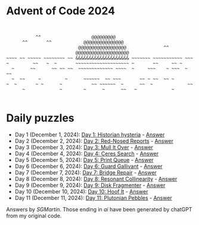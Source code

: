 # Advent of Code 2024

```


           ^^                   @@@@@@@@@
      ^^       ^^            @@@@@@@@@@@@@@@
                           @@@@@@@@@@@@@@@@@@              ^^
                          @@@@@@@@@@@@@@@@@@@@
~~~~ ~~ ~~~~~ ~~~~~~~~ ~~ &&&&&&&&&&&&&&&&&&&& ~~~~~~~ ~~~~~~~~~~~ ~~~
~         ~~   ~  ~       ~~~~~~~~~~~~~~~~~~~~ ~       ~~     ~~ ~
  ~      ~~      ~~ ~~ ~~  ~~~~~~~~~~~~~ ~~~~  ~     ~~~    ~ ~~~  ~ ~~ 
  ~  ~~     ~         ~      ~~~~~~  ~~ ~~~       ~~ ~ ~~  ~~ ~ 
~  ~       ~ ~      ~           ~~ ~~~~~~  ~      ~~  ~             ~~
      ~             ~        ~      ~      ~~   ~             ~


```

# Daily puzzles
* Day 1 (December 1, 2024): [Day 1: Historian hysteria](https://adventofcode.com/2024/day/1) - [Answer](https://github.com/SGMartin/advent-of-code-2024/blob/main/d1/answer.py)
* Day 2 (December 2, 2024): [Day 2: Red-Nosed Reports](https://adventofcode.com/2024/day/2) - [Answer](https://github.com/SGMartin/advent-of-code-2024/blob/main/d2/answer.py)
* Day 3 (December 3, 2024): [Day 3: Mull It Over](https://adventofcode.com/2024/day/3) - [Answer](https://github.com/SGMartin/advent-of-code-2024/blob/main/d3/answer.py)
* Day 4 (December 4, 2024): [Day 4: Ceres Search](https://adventofcode.com/2024/day/4) - [Answer](https://github.com/SGMartin/advent-of-code-2024/blob/main/d4/answer.py)
* Day 5 (December 5, 2024): [Day 5: Print Queue](https://adventofcode.com/2024/day/5) - [Answer](https://github.com/SGMartin/advent-of-code-2024/blob/main/d5/answer.py)
* Day 6 (December 6, 2024): [Day 6: Guard Gallivant](https://adventofcode.com/2024/day/6) - [Answer](https://github.com/SGMartin/advent-of-code-2024/blob/main/d6/answer.py)
* Day 7 (December 7, 2024): [Day 7: Bridge Repair](https://adventofcode.com/2024/day/7) - [Answer](https://github.com/SGMartin/advent-of-code-2024/blob/main/d7/answer.py)
* Day 8 (December 8, 2024): [Day 8: Resonant Collinearity](https://adventofcode.com/2024/day/8) - [Answer](https://github.com/SGMartin/advent-of-code-2024/blob/main/d8/answer.py)
* Day 9 (December 9, 2024): [Day 9: Disk Fragmenter](https://adventofcode.com/2024/day/9) - [Answer](https://github.com/SGMartin/advent-of-code-2024/blob/main/d9/answer.py)
* Day 10 (December 10, 2024): [Day 10: Hoof It](https://adventofcode.com/2024/day/10) - [Answer](https://github.com/SGMartin/advent-of-code-2024/blob/main/d10/answer.py)
* Day 11 (December 11, 2024): [Day 11: Plutonian Pebbles](https://adventofcode.com/2024/day/11) - [Answer](https://github.com/SGMartin/advent-of-code-2024/blob/main/d11/answer.py)

Answers by _SGMartin_. Those ending in  _ai_ have been generated by chatGPT from my original code.
